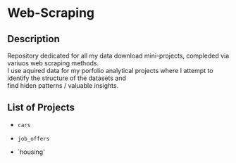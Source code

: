# **Web-Scraping**

## **Description**
Repository dedicated for all my data download mini-projects, compleded via variuos web scraping methods. </br>
I use aquired data for my porfolio analytical projects where I attempt to identify the structure of the datasets and </br>
find hiden patterns / valuable insights.

## **List of Projects** 

- `cars`

- `job_offers`

- `housing'
